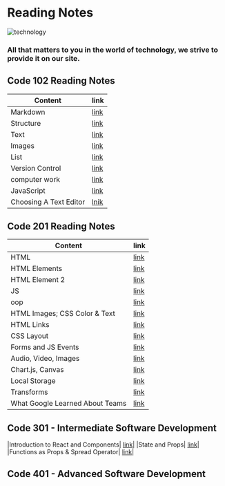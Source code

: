 # Reading Notes
![technology](https://cdn.sotor.com/thumbs/fit630x300/15745/1576182119/%D8%A3%D9%82%D9%88%D9%89_%D8%AE%D9%85%D8%B3_%D8%B4%D8%AE%D8%B5%D9%8A%D8%A7%D8%AA_%D9%81%D9%8A_%D8%B9%D8%A7%D9%84%D9%85_%D8%A7%D9%84%D8%AA%D9%83%D9%86%D9%88%D9%84%D9%88%D8%AC%D9%8A%D8%A7.jpg)
### All that matters to you in the world of technology, we strive to provide it on our site.
## Code 102 Reading Notes
| Content  |    link       |
|----------| -------------|
| Markdown | [link](read00.md)|
| Structure|[link](read1.md) |
| Text |[link](read2.md)|
| Images  |[link](read3.md)|
| List  |[link](read4.md)     |
| Version Control  |[link]( read5.md)     |
| computer work  |[link](read6.md)     |
| JavaScript  |[link]( read7.md)     |
| Choosing A Text Editor  | [lnik](read0.md)

## Code 201 Reading Notes
| Content  |    link       |
|----------| -------------|
| HTML | [link](class-01.md) |
| HTML Elements | [link](class-02.md)
| HTML Element 2 | [link](class-03.md)|
| JS | [link](class-04.md)|
|oop| [link](class-05.md)|
|HTML Images; CSS Color & Text| [link](class-5.md)|
|HTML Links| [link](class-06.md)|
|CSS Layout| [link](class-07.md)|
|Forms and JS Events| [link](class-08.md)|
|Audio, Video, Images| [link](class11.md)|
|Chart.js, Canvas| [link](class-12.md)|
|Local Storage| [link](class13.md)|
|Transforms| [link](class-14a)|
|What Google Learned About Teams| [link](class-14.md)|


## Code 301 - Intermediate Software Development
|Introduction to React and Components| [link](class01.md)|
|State and Props| [link](class02.md)|
|Functions as Props & Spread Operator| [link](class03.md)|

## Code 401 - Advanced Software Development